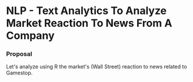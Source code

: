 # NLP - Text Analytics To Analyze Market Reaction To News From A Company

### Proposal
Let's analyze using R the market's (Wall Street) reaction to news related to Gamestop. 


